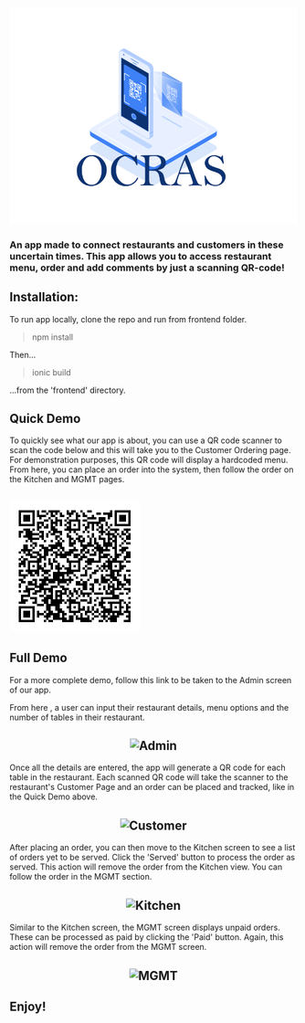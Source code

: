 <h3 align="center"><img src="./frontend/Ocras_logo.gif" alt="Ocras_logo"/></h3>

<h3 align="left">An app made to connect restaurants and customers in these uncertain times. This app allows you to access restaurant menu, order and add comments by just a scanning QR-code! </h3>

<h2>Installation:</h2>

To run app locally, clone the repo and run from frontend folder.
> npm install

Then...

>ionic build

...from the 'frontend' directory.

<h2>  Quick Demo </h2>

To quickly see what our app is about, you can use a QR code scanner to scan the code below and this will take you to the Customer Ordering page. 
For demonstration purposes, this QR code will display a hardcoded menu. 
From here, you can place an order into the system, then follow the order on the Kitchen and MGMT pages. 

<h2 align="left"><img src="./frontend/table_1.png" alt="QR_One"/> </h2> 


<h2>  Full Demo </h2>

For a more complete demo, follow this link to be taken to the Admin screen of our app.



From here , a user can input their restaurant details, menu options and the number of tables in their restaurant. 
<h2 align="center"><img src="./frontend/Admin_Grab.png" alt="Admin"/> </h2> 


Once all the details are entered, the app will generate a QR code for each table in the restaurant. Each scanned QR code will take the scanner to the restaurant's Customer Page and an order can be placed and tracked, like in the Quick Demo above.  
<h2 align="center"><img src="./frontend/Customer_Grab.png" alt="Customer"/> </h2> 

After placing an order, you can then move to the Kitchen screen to see a list of orders yet to be served. Click the 'Served' button to process the order as served. This action will remove the order from the Kitchen view. You can follow the order in the MGMT section.
<h2 align="center"><img src="./frontend/Kitchen_Grab.png" alt="Kitchen"/> </h2> 


Similar to the Kitchen screen, the MGMT screen displays unpaid orders. These can be processed as paid by clicking the 'Paid' button. Again, this action will remove the order from the MGMT screen. 
<h2 align="center"><img src="./frontend/MGMT_Grab.png" alt="MGMT"/> </h2> 


<h2>Enjoy!</h2>

